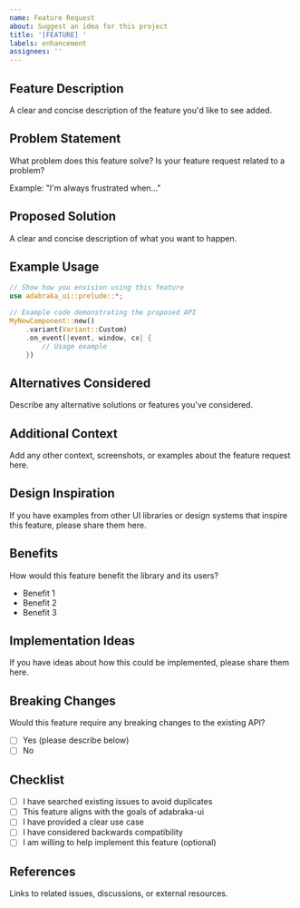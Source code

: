 ```yaml
---
name: Feature Request
about: Suggest an idea for this project
title: '[FEATURE] '
labels: enhancement
assignees: ''
---
```


## Feature Description

A clear and concise description of the feature you'd like to see added.

## Problem Statement

What problem does this feature solve? Is your feature request related to a problem?

Example: "I'm always frustrated when..."

## Proposed Solution

A clear and concise description of what you want to happen.

## Example Usage

```rust
// Show how you envision using this feature
use adabraka_ui::prelude::*;

// Example code demonstrating the proposed API
MyNewComponent::new()
    .variant(Variant::Custom)
    .on_event(|event, window, cx| {
        // Usage example
    })
```

## Alternatives Considered

Describe any alternative solutions or features you've considered.

## Additional Context

Add any other context, screenshots, or examples about the feature request here.

## Design Inspiration

If you have examples from other UI libraries or design systems that inspire this feature, please share them here.

## Benefits

How would this feature benefit the library and its users?

- Benefit 1
- Benefit 2
- Benefit 3

## Implementation Ideas

If you have ideas about how this could be implemented, please share them here.

## Breaking Changes

Would this feature require any breaking changes to the existing API?

- [ ] Yes (please describe below)
- [ ] No

## Checklist

- [ ] I have searched existing issues to avoid duplicates
- [ ] This feature aligns with the goals of adabraka-ui
- [ ] I have provided a clear use case
- [ ] I have considered backwards compatibility
- [ ] I am willing to help implement this feature (optional)

## References

Links to related issues, discussions, or external resources.
